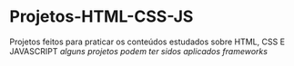 # Projetos-HTML-CSS-JS
Projetos feitos para praticar os conteúdos estudados sobre HTML, CSS E JAVASCRIPT *alguns projetos podem ter sidos aplicados frameworks*
